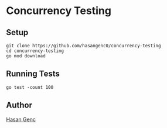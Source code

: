 # Concurrency Testing

## Setup
```
git clone https://github.com/hasangenc0/concurrency-testing
cd concurrency-testing
go mod download
```

## Running Tests
 ```
 go test -count 100
```

## Author
[Hasan Genc](https://hasangenc.ml/me)
